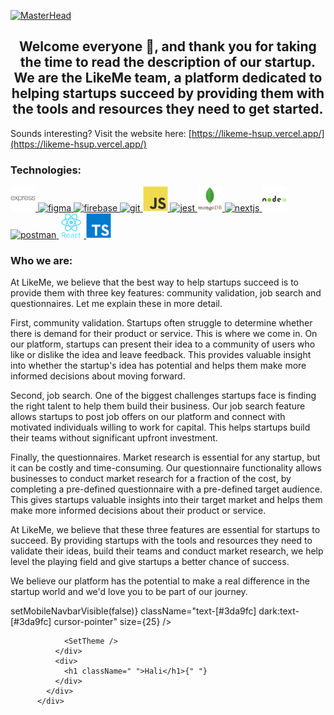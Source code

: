 [![MasterHead](https://developers.giphy.com/branch/master/static/api-512d36c09662682717108a38bbb5c57d.gif)](https://likeme-hsup.vercel.app/)

<h2 align="center">
Welcome everyone 👋, and thank you for taking the time to read the description of our startup. We are the LikeMe team, a platform dedicated to helping startups succeed by providing them with the tools and resources they need to get started.
</h2>

Sounds interesting? Visit the website here: [https://likeme-hsup.vercel.app/](https://likeme-hsup.vercel.app/)

<h3 align="left">Technologies:</h3>
<p align="left"> <a href="https://expressjs.com" target="_blank" rel="noreferrer"> <img src="https://raw.githubusercontent.com/devicons/devicon/master/icons/express/express-original-wordmark.svg" alt="express" width="40" height="40"/> </a> <a href="https://www.figma.com/" target="_blank" rel="noreferrer"> <img src="https://www.vectorlogo.zone/logos/figma/figma-icon.svg" alt="figma" width="40" height="40"/> </a> <a href="https://firebase.google.com/" target="_blank" rel="noreferrer"> <img src="https://www.vectorlogo.zone/logos/firebase/firebase-icon.svg" alt="firebase" width="40" height="40"/> </a> <a href="https://git-scm.com/" target="_blank" rel="noreferrer"> <img src="https://www.vectorlogo.zone/logos/git-scm/git-scm-icon.svg" alt="git" width="40" height="40"/> </a> <a href="https://developer.mozilla.org/en-US/docs/Web/JavaScript" target="_blank" rel="noreferrer"> <img src="https://raw.githubusercontent.com/devicons/devicon/master/icons/javascript/javascript-original.svg" alt="javascript" width="40" height="40"/> </a> <a href="https://jestjs.io" target="_blank" rel="noreferrer"> <img src="https://www.vectorlogo.zone/logos/jestjsio/jestjsio-icon.svg" alt="jest" width="40" height="40"/> </a> <a href="https://www.mongodb.com/" target="_blank" rel="noreferrer"> <img src="https://raw.githubusercontent.com/devicons/devicon/master/icons/mongodb/mongodb-original-wordmark.svg" alt="mongodb" width="40" height="40"/> </a> <a href="https://nextjs.org/" target="_blank" rel="noreferrer"> <img src="https://cdn.worldvectorlogo.com/logos/nextjs-2.svg" alt="nextjs" width="40" height="40"/> </a> <a href="https://nodejs.org" target="_blank" rel="noreferrer"> <img src="https://raw.githubusercontent.com/devicons/devicon/master/icons/nodejs/nodejs-original-wordmark.svg" alt="nodejs" width="40" height="40"/> </a> <a href="https://postman.com" target="_blank" rel="noreferrer"> <img src="https://www.vectorlogo.zone/logos/getpostman/getpostman-icon.svg" alt="postman" width="40" height="40"/> </a> <a href="https://reactjs.org/" target="_blank" rel="noreferrer"> <img src="https://raw.githubusercontent.com/devicons/devicon/master/icons/react/react-original-wordmark.svg" alt="react" width="40" height="40"/> </a> <a href="https://www.typescriptlang.org/" target="_blank" rel="noreferrer"> <img src="https://raw.githubusercontent.com/devicons/devicon/master/icons/typescript/typescript-original.svg" alt="typescript" width="40" height="40"/> </a> </p>

<h3 align="left">Who we are:</h3>
At LikeMe, we believe that the best way to help startups succeed is to provide them with three key features: community validation, job search and questionnaires. Let me explain these in more detail.

First, community validation. Startups often struggle to determine whether there is demand for their product or service. This is where we come in. On our platform, startups can present their idea to a community of users who like or dislike the idea and leave feedback. This provides valuable insight into whether the startup's idea has potential and helps them make more informed decisions about moving forward.

Second, job search. One of the biggest challenges startups face is finding the right talent to help them build their business. Our job search feature allows startups to post job offers on our platform and connect with motivated individuals willing to work for capital. This helps startups build their teams without significant upfront investment.

Finally, the questionnaires. Market research is essential for any startup, but it can be costly and time-consuming. Our questionnaire functionality allows businesses to conduct market research for a fraction of the cost, by completing a pre-defined questionnaire with a pre-defined target audience. This gives startups valuable insights into their target market and helps them make more informed decisions about their product or service.

At LikeMe, we believe that these three features are essential for startups to succeed. By providing startups with the tools and resources they need to validate their ideas, build their teams and conduct market research, we help level the playing field and give startups a better chance of success.

We believe our platform has the potential to make a real difference in the startup world and we'd love you to be part of our journey.

<div
            className={
              mobileNavbarVisible
                ? "z-[100] overflow-auto fixed top-0 left-0  w-[85%] sm:w-[90%]  h-screen bg-[#fffffe] dark:bg-[#0f0e17]    duration-300"
                : "fixed left-[-100%] top-0 "
            }
          >
            <div className="p-3">
              <div className="flex justify-between items-center">
                <AiOutlineClose
                  onClick={() => setMobileNavbarVisible(false)}
                  className="text-[#3da9fc] dark:text-[#3da9fc] cursor-pointer"
                  size={25}
                />

                <SetTheme />
              </div>
              <div>
                <h1 className=" ">Hali</h1>{" "}
              </div>
            </div>
          </div>
